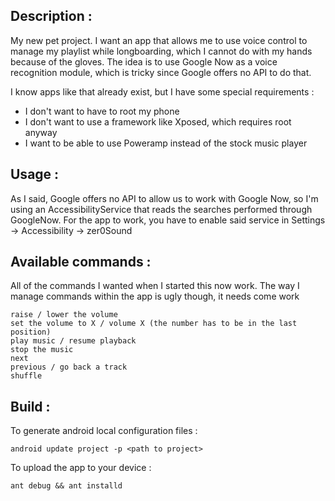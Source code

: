 ## Description :

My new pet project.
I want an app that allows me to use voice control to manage my playlist while longboarding, which I cannot do
with my hands because of the gloves.
The idea is to use Google Now as a voice recognition module, which is tricky since Google offers no API to do that.

I know apps like that already exist, but I have some special requirements :
- I don't want to have to root my phone
- I don't want to use a framework like Xposed, which requires root anyway
- I want to be able to use Poweramp instead of the stock music player


## Usage :

As I said, Google offers no API to allow us to work with Google Now, so I'm using an AccessibilityService
that reads the searches performed through GoogleNow.
For the app to work, you have to enable said service in Settings -> Accessibility -> zer0Sound


## Available commands :

All of the commands I wanted when I started this now work.
The way I manage commands within the app is ugly though, it needs come work
```
raise / lower the volume
set the volume to X / volume X (the number has to be in the last position)
play music / resume playback
stop the music
next
previous / go back a track
shuffle
```


## Build :

To generate android local configuration files :      
```
android update project -p <path to project>
```            
To upload the app to your device :      
```
ant debug && ant installd
```

